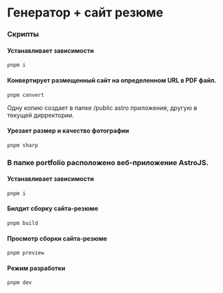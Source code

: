 # Генератор + сайт резюме

### Скрипты

#### Устанавливает зависимости
```shell
pnpm i
```

#### Конвертирует размещенный сайт на определенном URL в PDF файл.
```shell
pnpm convert
```
Одну копию создает в папке /public astro приложения, другую в текущей дирректории.

#### Урезает размер и качество фотографии
```shell
pnpm sharp
```

### В папке portfolio расположено веб-приложение AstroJS.

#### Устанавливает зависимости
```shell
pnpm i
```

#### Билдит сборку сайта-резюме
```shell
pnpm build
```

#### Просмотр сборки сайта-резюме
```shell
pnpm preview
```

#### Режим разработки
```shell
pnpm dev
```